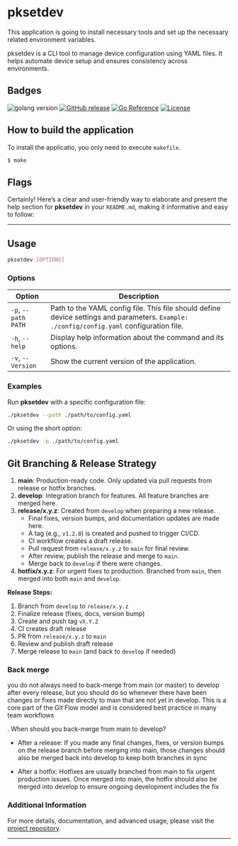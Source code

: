 # pksetdev
This application is going to install necessary tools and set up the necessary related environment variables.

pksetdev is a CLI tool to manage device configuration using YAML files. It helps automate device setup and ensures consistency across environments.

## Badges
![golang version](https://img.shields.io/github/go-mod/go-version/pezhmankasraee/pksetdev)
[![GitHub release](https://img.shields.io/github/v/release/pezhmankasraee/pksetdev)](https://github.com/pezhmankasraee/pksetdev/releases)
[![Go Reference](https://pkg.go.dev/badge/github.com/pezhmankasraee/pksetdev.svg)](https://pkg.go.dev/github.com/pezhmankasraee/pksetdev)
[![License](https://img.shields.io/github/license/pezhmankasraee/pksetdev)](https://github.com/pezhmankasraee/pksetdev/blob/master/LICENSE)

## How to build the application
To install the applicatio, you only need to execute `makefile`.

```bash
$ make
```

## Flags

Certainly! Here’s a clear and user-friendly way to elaborate and present the help section for **pksetdev** in your `README.md`, making it informative and easy to follow:

---

## Usage

```sh
pksetdev [OPTIONS]
```

### Options

| Option                            | Description                       |
|-----------------------------------|-----------------------------------|
| `-p`, `--path PATH`               | Path to the YAML config file. This file should define device settings and parameters. `Example: ./config/config.yaml` configuration file.    |
| `-h`, `--help`                    | Display help information about the command and its options. |
| `-v`, `--Version`                 | Show the current version of the application. |

### Examples

Run **pksetdev** with a specific configuration file:

```sh
./pksetdev --path ./path/to/config.yaml
```

Or using the short option:

```sh
./pksetdev -p ./path/to/config.yaml
```

## Git Branching & Release Strategy

1. **main**: Production-ready code. Only updated via pull requests from release or hotfix branches.
2. **develop**: Integration branch for features. All feature branches are merged here.
3. **release/x.y.z**: Created from `develop` when preparing a new release.
   - Final fixes, version bumps, and documentation updates are made here.
   - A tag (e.g., `v1.2.0`) is created and pushed to trigger CI/CD.
   - CI workflow creates a draft release.
   - Pull request from `release/x.y.z` to `main` for final review.
   - After review, publish the release and merge to `main`.
   - Merge back to `develop` if there were changes.
4. **hotfix/x.y.z**: For urgent fixes to production. Branched from `main`, then merged into both `main` and `develop`.

**Release Steps:**
1. Branch from `develop` to `release/x.y.z`
2. Finalize release (fixes, docs, version bump)
3. Create and push tag `vX.Y.Z`
4. CI creates draft release
5. PR from `release/x.y.z` to `main`
6. Review and publish draft release
7. Merge release to `main` (and back to `develop` if needed)

### Back merge
you do not always need to back-merge from main (or master) to develop after every release, but you should do so whenever there have been changes or fixes made directly to main that are not yet in develop. This is a core part of the Git Flow model and is considered best practice in many team workflows

.
When should you back-merge from main to develop?

*   After a release:
    If you made any final changes, fixes, or version bumps on the release branch before merging into main, those changes should also be merged back into develop to keep both branches in sync

*   After a hotfix:
    Hotfixes are usually branched from main to fix urgent production issues. Once merged into main, the hotfix should also be merged into develop to ensure ongoing development includes the fix


### Additional Information

For more details, documentation, and advanced usage, please visit the [project repository](https://github.com/pezhmankasraee/pksetdev).

---